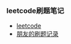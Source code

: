 ﻿### leetcode刷题笔记
 
- [leetcode](https://leetcode-cn.com)
- [朋友的刷题记录](https://github.com/Attriumph/Leetcode)



